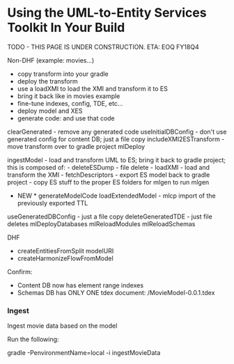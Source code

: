 # Using the UML-to-Entity Services Toolkit In Your Build

TODO - THIS PAGE IS UNDER CONSTRUCTION. ETA: EOQ FY18Q4

Non-DHF (example: movies...)
- copy transform into your gradle
- deploy the transform 
- use a loadXMI to load the XMI and transform it to ES
- bring it back like in movies example
- fine-tune indexes, config, TDE, etc...
- deploy model and XES
- generate code: and use that code

clearGenerated - remove any generated code
useInitialDBConfig - don't use generated config for content DB; just a file copy
includeXMI2ESTransform  - move transform over to gradle project
mlDeploy

ingestModel - load and transform UML to ES; bring it back to gradle project; this is composed of:
	- deleteESDump - file delete
	- loadXMI - load and transform the XMI
	- fetchDescriptors - export ES model back to gradle project
	- copy ES stuff to the proper ES folders for mlgen to run
mlgen 
* NEW * generateModelCode
loadExtendedModel - mlcp import of the previously exported TTL

useGeneratedDBConfig - just a file copy
deleteGeneratedTDE - just file deletes
mlDeployDatabases 
mlReloadModules 
mlReloadSchemas



DHF
- createEntitiesFromSplit modelURI
- createHarmonizeFlowFromModel









Confirm:
- Content DB now has element range indexes
- Schemas DB has ONLY ONE tdex document: /MovieModel-0.0.1.tdex

### Ingest
Ingest movie data based on the model

Run the following:

gradle -PenvironmentName=local -i ingestMovieData
